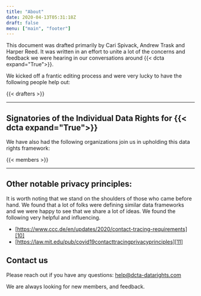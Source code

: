 ```yaml
---
title: "About"
date: 2020-04-13T05:31:18Z
draft: false
menu: ["main", "footer"]
---
```


This document was drafted primarily by Cari Spivack, Andrew Trask and Harper Reed. It was written in an effort to unite a lot of the concerns and feedback we were hearing in our conversations around {{< dcta expand="True">}}. 

We kicked off a frantic editing process and were very lucky to have the following people help out:

{{< drafters  >}}

---
## Signatories of the Individual Data Rights for {{< dcta expand="True">}}

We have also had the following organizations join us in upholding this data rights framework:


{{< members  >}}


---

## Other notable privacy principles:

It is worth noting that we stand on the shoulders of those who came before hand. We found that a lot of folks were defining similar data frameworks and we were happy to see that we share a lot of ideas. We found the following very helpful and influencing. 

  * [https://www.ccc.de/en/updates/2020/contact-tracing-requirements][10]
  * [https://law.mit.edu/pub/covid19contacttracingprivacyprinciples][11]

   [10]: https://www.ccc.de/en/updates/2020/contact-tracing-requirements
   [11]: https://law.mit.edu/pub/covid19contacttracingprivacyprinciples

## Contact us

Please reach out if you have any questions: help@dcta-datarights.com

We are always looking for new members, and feedback. 